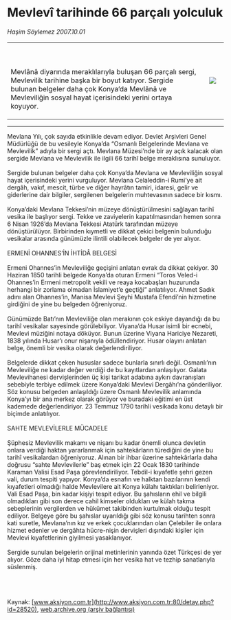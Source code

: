# Mevlevî tarihinde 66 parçalı yolculuk

*Haşim Söylemez 2007.10.01*

<div>
 <!--- Baslik, Spot, Resim kutusu ---------->
 <table>
  <tr>
   <td>
    <br/>
    <br/>
    <p>
     <font class="content">
      Mevlânâ diyarında meraklılarıyla buluşan 66 parçalı sergi, Mevlevilik tarihine başka bir boyut katıyor. Sergide bulunan belgeler daha çok Konya’da Mevlânâ ve Mevleviliğin sosyal hayat içerisindeki yerini ortaya koyuyor.
     </font>
    </p>
   </td>
   <td>
    <!--- Resim Burada ---------->
    <img border="0" hspace="10" src="http://web.archive.org/web/20071109092506im_/http://www.aksiyon.com.tr/resim/669/70.jpg" vspace="10"/>
    <!--- Resim Burada ---------->
   </td>
  </tr>
 </table>
 <hr noshade="" size="1"/>
 <!--- Baslik, Spot, Resim kutusu ---------->
 <p>
  <font class="content">
   Mevlana Yılı, çok sayıda etkinlikle devam ediyor. Devlet Arşivleri Genel Müdürlüğü de bu vesileyle Konya’da “Osmanlı Belgelerinde Mevlana ve Mevlevilik” adıyla bir sergi açtı. Mevlana Müzesi’nde bir ay açık kalacak olan sergide Mevlana ve Mevlevilik ile ilgili 66 tarihî belge meraklısına sunuluyor.
   <br>
    <br>
     Sergide bulunan belgeler daha çok Konya’da Mevlana ve Mevleviliğin sosyal hayat içerisindeki yerini vurguluyor. Mevlana Celaleddin-i Rumi’ye ait dergâh, vakıf, mescit, türbe ve diğer hayrâtın tamiri, idaresi, gelir ve giderlerine dair bilgiler, sergilenen belgelerin muhtevasının sadece bir kısmı.
     <br/>
     <br/>
     Konya’daki Mevlana Tekkesi’nin müzeye dönüştürülmesini sağlayan tarihî vesika ile başlıyor sergi. Tekke ve zaviyelerin kapatılmasından hemen sonra 6 Nisan 1926’da Mevlana Tekkesi Atatürk tarafından müzeye dönüştürülüyor. Birbirinden kıymetli ve dikkat çekici belgenin bulunduğu vesikalar arasında günümüzle ilintili olabilecek belgeler de yer alıyor.
     <br/>
     <br/>
     ERMENİ OHANNES’İN İHTİDÂ BELGESİ
     <br/>
     <br/>
     Ermeni Ohannes’in Mevleviliğe geçişini anlatan evrak da dikkat çekiyor. 30 Haziran 1850 tarihli belgede Konya’da oturan Ermeni “Toros Veled-i Ohannes’in Ermeni metropolit vekili ve reaya kocabaşları huzurunda herhangi bir zorlama olmadan İslamiyet’e geçtiği”  anlatılıyor. Ahmet Sadık adını alan Ohannes’in, Manisa Mevlevi Şeyhi Mustafa Efendi’nin hizmetine girdiğini de yine bu belgeden öğreniyoruz.
     <br/>
     <br/>
     Günümüzde Batı’nın Mevleviliğe olan merakının çok eskiye dayandığı da bu tarihî vesikalar sayesinde görülebiliyor. Viyana’da Husar isimli bir ecnebi, Mevlevi müziğini notaya döküyor. Bunun üzerine Viyana Hariciye Nezareti, 1838 yılında Husar’ı onur nişanıyla ödüllendiriyor. Husar olayını anlatan belge, önemli bir vesika olarak değerlendiriliyor.
     <br/>
     <br/>
     Belgelerde dikkat çeken hususlar sadece bunlarla sınırlı değil. Osmanlı’nın Mevleviliğe ne kadar değer verdiği de bu kayıtlardan anlaşılıyor. Galata Mevlevihanesi dervişlerinden üç kişi tarikat adabına aykırı davranışları sebebiyle terbiye edilmek üzere Konya’daki Mevlevi Dergâhı’na gönderiliyor. Söz konusu belgeden anlaşıldığı üzere Osmanlı Mevlevilik anlamında Konya’yı bir ana merkez olarak görüyor ve buradaki eğitimi en üst kademede değerlendiriyor. 23 Temmuz 1790 tarihli vesikada konu detaylı bir biçimde anlatılıyor.
     <br/>
     <br/>
     SAHTE MEVLEVİLERLE MÜCADELE
     <br/>
     <br/>
     Şüphesiz Mevlevilik makamı ve nişanı bu kadar önemli olunca devletin onlara verdiği haktan yararlanmak için sahtekârların türediğini de yine bu tarihî vesikalardan öğreniyoruz. Alınan bir ihbar üzerine sahtekârlarla daha doğrusu “sahte Mevlevilerle” baş etmek için 22 Ocak 1830 tarihinde Karaman Valisi Esad Paşa görevlendiriliyor. Tebdil-i kıyafetle şehri gezen vali, durum tespiti yapıyor. Konya’da esnafın ve halktan bazılarının kendi kıyafetleri olmadığı halde Mevlevilere ait Konya külahı taktıkları belirleniyor. Vali Esad Paşa, bin kadar kişiyi tespit ediyor. Bu şahısların ehil ve bilgili olmadıkları gibi son derece cahil kimseler oldukları ve külah takma sebeplerinin vergilerden ve hükümet takibinden kurtulmak olduğu tespit ediliyor. Belgeye göre bu şahıslar uyarıldığı gibi söz konusu tarihten sonra kati suretle, Mevlana’nın kız ve erkek çocuklarından olan Çelebiler ile onlara hizmet edenler ve dergâhta hücre-nişin dervişleri dışındaki kişiler için Mevlevi kıyafetlerinin giyilmesi yasaklanıyor.
     <br/>
     <br/>
     Sergide sunulan belgelerin orijinal metinlerinin yanında özet Türkçesi de yer alıyor. Göze daha iyi hitap etmesi için her vesika hat ve tezhip sanatlarıyla süslenmiş.
     <br/>
    </br>
   </br>
  </font>
  <br/>
  <!-------- end of YAZI ---------->
 </p>
</div>


Kaynak: [www.aksiyon.com.tr](http://www.aksiyon.com.tr:80/detay.php?id=28520), [web.archive.org (arşiv bağlantısı)](http://web.archive.org/web/20071109092506/http://www.aksiyon.com.tr:80/detay.php?id=28520)
